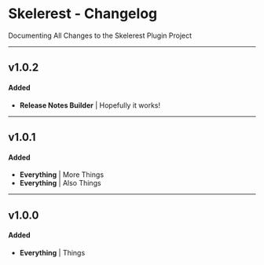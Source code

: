 # Skelerest - Changelog
Documenting All Changes to the Skelerest Plugin Project

---

## v1.0.2
#### Added
- **Release Notes Builder** | Hopefully it works!

---

## v1.0.1
#### Added
- **Everything** | More Things
- **Everything** | Also Things

---

## v1.0.0
#### Added
- **Everything** | Things
